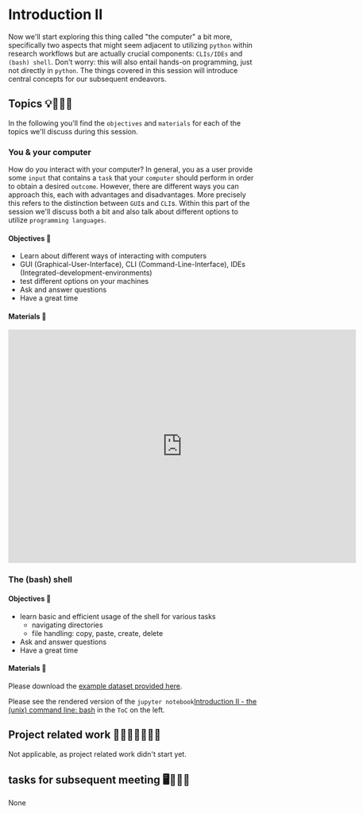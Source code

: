 # Introduction II

Now we'll start exploring this thing called "the computer" a bit more, specifically two aspects that might seem adjacent to utilizing `python` within research workflows but are actually crucial components: `CLIs/IDEs`  and `(bash) shell`. Don't worry: this will also entail hands-on programming, just not directly in `python`. The things covered in this session will introduce central concepts for our subsequent endeavors.

## Topics 💡👨🏻‍🏫

In the following you'll find the `objectives` and `materials` for each of the topics we'll discuss during this session.

### You & your computer
How do you interact with your computer? In general, you as a user provide some `input` that contains a `task` that your `computer` should perform in order to obtain a desired `outcome`. However, there are different ways you can approach this, each with advantages and disadvantages. More precisely this refers to the distinction between `GUI`s and `CLI`s. Within this part of the session we'll discuss both a bit and also talk about different options to utilize `programming languages`.

#### Objectives 📍

- Learn about different ways of interacting with computers
- GUI (Graphical-User-Interface), CLI (Command-Line-Interface), IDEs (Integrated-development-environments)
- test different options on your machines
- Ask and answer questions
- Have a great time

#### Materials 📓

<iframe src="https://docs.google.com/presentation/d/1kH-Rh5b10wL0SSolbtC3bxaP_P0vhMSzomGhTw0eufY/edit#slide=id.g8074ffaf2c_0_0" frameborder="0" width="700" height="470" allowfullscreen="true" mozallowfullscreen="true" webkitallowfullscreen="true"></iframe>

### The (bash) shell



#### Objectives 📍

- learn basic and efficient usage of the shell for various tasks
    - navigating directories
    - file handling: copy, paste, create, delete
- Ask and answer questions
- Have a great time

#### Materials 📓
Please download the [example dataset provided here](https://swcarpentry.github.io/shell-novice/data/shell-lesson-data.zip).

Please see the rendered version of the `jupyter notebook`[Introduction II - the (unix) command line: bash](https://peerherholz.github.io/Python_for_Psychologists_Winter2021/introduction/intro_to_shell.html) in the `ToC` on the left.

## Project related work 🥼🧑🏿‍🔬👩🏻‍🔬

Not applicable, as project related work didn't start yet.

## tasks for subsequent meeting 🖥️✍🏽📖

None
